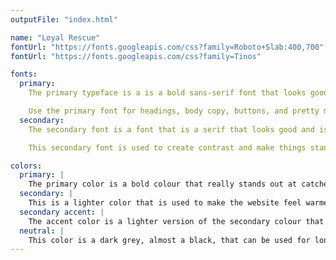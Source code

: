 ```yaml
---
outputFile: "index.html"

name: "Loyal Rescue"
fontUrl: "https://fonts.googleapis.com/css?family=Roboto+Slab:400,700"
fontUrl: "https://fonts.googleapis.com/css?family=Tinos"

fonts:
  primary:
    The primary typeface is a is a bold sans-serif font that looks good at both large and small sizes on websites and mobile. It is a font that is strong enough that it could stand out no matter what it's primary colour or secondary colour is. It also has many different weights that allow the site to have a variation if needed.

    Use the primary font for headings, body copy, buttons, and pretty much everything else.
  secondary:
    The secondary font is a font that is a serif that looks good and is readable at smaller sizes. It also works very well along side the bold sans-serif

    This secondary font is used to create contrast and make things stand out. For example it can be used for links, key words and captions on photos.

colors:
  primary: |
    The primary color is a bold colour that really stands out at catches the eye's attention, encouraging people to adopt. Use this color for headers and buttons and anywhere to add a hint of color.
  secondary: |
    This is a lighter color that is used to make the website feel warmer and more welcoming. This colour is used to create contrast so that the website doesn't just focus on one main colour. This gives the website a cool variation.
  secondary accent: |
    The accent color is a lighter version of the secondary colour that can be used for type for buttons in the hover state.
  neutral: |
    This color is a dark grey, almost a black, that can be used for long body copy.
---
```

